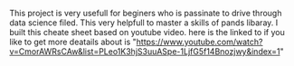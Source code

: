 This project is very usefull for beginers who is  passinate to drive through data science filed. This very helpfull to master a skills of pands libaray. I built this cheate sheet based on youtube video.
here is the linked to if you like to get more deatails about is 
"https://www.youtube.com/watch?v=CmorAWRsCAw&list=PLeo1K3hjS3uuASpe-1LjfG5f14Bnozjwy&index=1"
